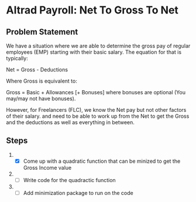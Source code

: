 # Altrad Payroll: Net To Gross To Net

## Problem Statement

We have a situation where we are able to determine the gross pay of regular employees (EMP) starting with their basic salary. The equation for that is typically:

Net = Gross - Deductions

Where Gross is equivalent to:

Gross = Basic + Allowances [+ Bonuses] where bonuses are optional (You may/may not have bonuses).

However, for Freelancers (FLC), we know the Net pay but not other factors of their salary. and need to be able to work up from the Net to get the Gross and the deductions as well as everything in between.

## Steps

1. - [x] Come up with a quadratic function that can be minized to get the Gross Income value
2. - [ ] Write code for the quadractic function
3. - [ ] Add minimization package to run on the code